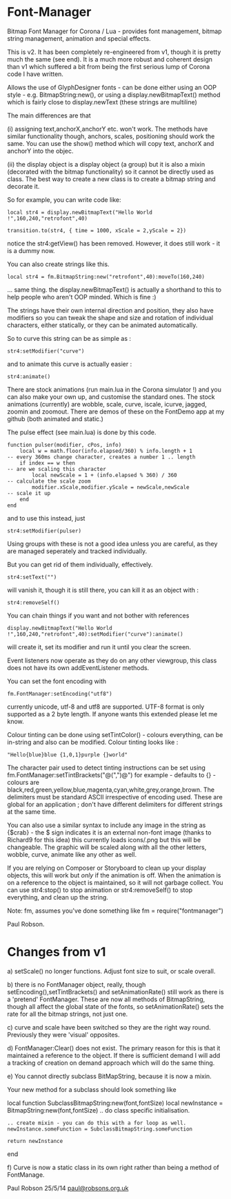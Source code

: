Font-Manager
============
Bitmap Font Manager for Corona / Lua - provides font management, bitmap string management, animation and special effects.

This is v2. It has been completely re-engineered from v1, though it is pretty much the same (see end). It is a much more robust and coherent design than v1
which suffered a bit from being the first serious lump of Corona code I have written.

Allows the use of GlyphDesigner fonts - can be done either using an OOP style - e.g. BitmapString:new(), or using a display.newBitmapText() method which is 
fairly close to display.newText (these strings are multiline)

The main differences are that

(i) assigning text,anchorX,anchorY etc. won't work. The methods have similar functionality though, anchors, scales, positioning should work the same. You can use the
show() method which will copy text, anchorX and anchorY into the objec.

(ii) the display object is a display object (a group) but it is also a mixin (decorated with the bitmap functionality) so it cannot be directly used as class. The
best way to create a new class is to create a bitmap string and decorate it.

So for example, you can write code like:

	local str4 = display.newBitmapText("Hello World !",160,240,"retrofont",40) 

	transition.to(str4, { time = 1000, xScale = 2,yScale = 2})

notice the str4:getView() has been removed. However, it does still work - it is a dummy now.

You can also create strings like this.

	local str4 = fm.BitmapString:new("retrofont",40):moveTo(160,240)

... same thing. the display.newBitmapText() is actually a shorthand to this to help people who aren't OOP minded. Which is fine :)

The strings have their own internal direction and position, they also have modifiers so you can tweak the shape and size and rotation of individual
characters, either statically, or they can be animated automatically.

So to curve this string can be as simple as :

	str4:setModifier("curve")

and to animate this curve is actually easier :

	str4:animate()

There are stock animations (run main.lua in the Corona simulator !) and you can also make your own up, and customise the standard ones.  The stock
animations (currently) are wobble, scale, curve, iscale, icurve, jagged, zoomin and zoomout. There are demos of these on the FontDemo app at my 
github (both animated and static.)

The pulse effect (see main.lua) is done by this code.

	function pulser(modifier, cPos, info)
		local w = math.floor(info.elapsed/360) % info.length + 1 									-- every 360ms change character, creates a number 1 .. length
		if index == w then  																		-- are we scaling this character
			local newScale = 1 + (info.elapsed % 360) / 360 										-- calculate the scale zoom
			modifier.xScale,modifier.yScale = newScale,newScale 									-- scale it up
		end
	end

and to use this instead, just

	str4:setModifier(pulser)

Using groups with these is not a good idea unless you are careful, as they are managed seperately and tracked individually. 

But you can get rid of them individually, effectively.

	str4:setText("")

will vanish it, though it is still there, you can kill it as an object with :

	str4:removeSelf()
	
You can chain things if you want and not bother with references

	display.newBitmapText("Hello World !",160,240,"retrofont",40):setModifier("curve"):animate()

will create it, set its modifier and run it until you clear the screen.

Event listeners now operate as they do on any other viewgroup, this class does not have its own addEventListener methods.

You can set the font encoding with

	fm.FontManager:setEncoding("utf8")

currently unicode, utf-8 and utf8 are supported. UTF-8 format is only supported as a 2 byte length. If anyone wants this extended please let me know.

Colour tinting can be done using setTintColor() - colours everything, can be in-string and also can be modified.  Colour tinting looks like :

	"Hello{blue}blue {1,0,1}purple {}world"	

The character pair used to detect tinting instructions can be set using fm.FontManager:setTintBrackets("@(",")@") for example - defaults to {}  - colours are
black,red,green,yellow,blue,magenta,cyan,white,grey,orange,brown. The delimiters must be standard ASCII irrespective of encoding used. These are global for an
application ; don't have different delimiters for different strings at the same time.

You can also use a similar syntax to include any image in the string as {$crab} - the $ sign indicates it is an external non-font image (thanks to Richard9 for this idea)
this currently loads icons/<name>.png but this will be changeable. The graphic will be scaled along with all the other letters, wobble, curve, animate like any other as well.

If you are relying on Composer or Storyboard to clean up your display objects, this will work but *only* if the animation is off. When the animation is on a reference
to the object is maintained, so it will not garbage collect. You can use str4:stop() to stop animation or str4:removeSelf() to stop everything, and clean up the string.

Note: fm, assumes you've done something like fm = require("fontmanager")

Paul Robson.

Changes from v1
===============

a) setScale() no longer functions. Adjust font size to suit, or scale overall.

b) there is no FontManager object, really, though setEncoding(),setTintBrackets() and setAnimationRate() still work as there is a 'pretend' FontManager. These are now all
methods of BitmapString, though all affect the global state of the fonts, so setAnimationRate() sets the rate for all the bitmap strings, not just one.

c) curve and scale have been switched so they are the right way round. Previously they were 'visual' opposites.

d) FontManager:Clear() does not exist. The primary reason for this is that it maintained a reference to the object. If there is sufficient demand I will add a tracking of
creation on demand approach which will do the same thing.

e) You cannot directly subclass BitMapString, because it is now a mixin.

Your new method for a subclass should look something like

local function SubclassBitmapString:new(font,fontSize) 
	local newInstance = BitmapString:new(font,fontSize)
	.. do class specific initialisation.

	.. create mixin - you can do this with a for loop as well.
	newInstance.someFunction = SubclassBitmapString.someFunction

	return newInstance
end

f) Curve is now a static class in its own right rather than being a method of FontManage.

Paul Robson 25/5/14
paul@robsons.org.uk